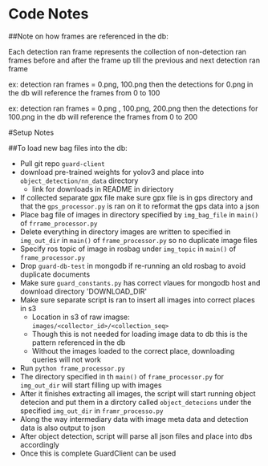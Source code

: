# Code Notes

##Note on how frames are referenced in the db:

Each detection ran frame represents the collection 
of non-detection ran frames before and after the frame
up till the previous and next detection ran frame

ex: detection ran frames = 0.png, 100.png then the detections
    for 0.png in the db will reference the frames from 0 to 100

ex: detection ran frames = 0.png , 100.png, 200.png then the detections
    for 100.png in the db will reference the frames from 0 to 200

#Setup Notes

##To load new bag files into the db:

- Pull git repo `guard-client`
- download pre-trained weights for yolov3 and place into `object_detection/nn_data` directory
    - link for downloads in README in diriectory
- If collected separate gpx file make sure gpx file is in gps directory
and that the `gps_processor.py` is ran on it to reformat the gps data into a json
- Place bag file of images in directory specified by `img_bag_file` in `main()` of `frrame_processor.py`
- Delete everything in directory images are written to specified in `img_out_dir` in `main()` of `frame_processor.py` so no duplicate image files
- Specify ros topic of image in rosbag under `img_topic` in `main()` of `frame_processor.py`
- Drop `guard-db-test` in mongodb if re-running an old rosbag to avoid duplicate documents
- Make sure `guard_constants.py` has correct vlaues for mongodb host and download directory 'DOWNLOAD_DIR'
- Make sure separate script is ran to insert all images into correct places in s3
    - Location in s3 of raw imagse: `images/<collector_id>/<collection_seq>`
    - Though this is not needed for loading image data to db this is the pattern referenced in the db
    - Without the images loaded to the correct place, downloading queries will not work
- Run `python frame_processor.py`
- The directory specified in th `main()` of `frame_processor.py` for `img_out_dir` will start filling up with images
- After it finishes extracting all images, the script will start running object detecion and put them in a dirctory called `object_detecions` under the specified `img_out_dir` in `framr_processo.py` 
- Along the way intermediary data with image meta data and detection data is also output to json
- After object detection, script will parse all json files and place into dbs accordingly
- Once this is complete GuardClient can be used

